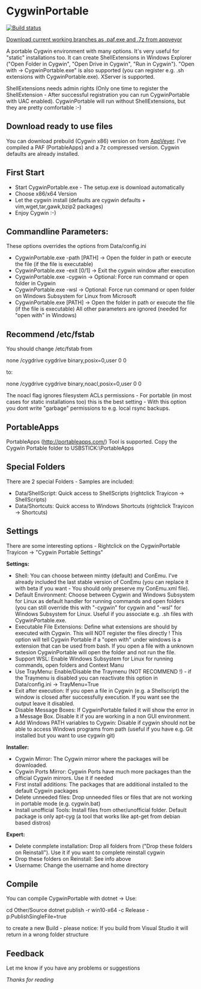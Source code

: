CygwinPortable
==============

[![Build status](https://ci.appveyor.com/api/projects/status/eo2iu7wv3mx7tn4u/branch/master?svg=true
)](https://ci.appveyor.com/project/MachinaCore/cygwinportable/branch/master)

[Download current working branches as .paf.exe and .7z from appveyor](https://ci.appveyor.com/project/MachinaCore/cygwinportable/build/artifacts)


A portable Cygwin environment with many options. It's very useful for "static" installations too. It can create ShellExtensions in Windows Explorer ("Open Folder in Cygwin", "Open Drive in Cygwin", "Run in Cygwin").  "Open with -> CygwinPortable.exe" is also supported (you can register e.g. .sh extensions with CygwinPortable.exe). XServer is supported. 

ShellExtensions needs admin rights (Only one time to register the ShellExtension - After successful registration you can run CygwinPortable with UAC enabled). CygwinPortable will run without ShellExtensions, but they are pretty comfortable :-)

Download ready to use files
-----
You can download prebuild (Cygwin x86) version on from [AppVeyer](https://ci.appveyor.com/project/MachinaCore/cygwinportable/build/artifacts). I've compiled a PAF (PortableApps) and a 7z compressed version. Cygwin defaults are already installed.

First Start
-----
 - Start CygwinPortable.exe - The setup.exe is download automatically
 - Choose x86/x64 Version
 - Let the cygwin install (defaults are cygwin defaults + vim,wget,tar,gawk,bzip2 packages)
 - Enjoy Cygwin :-)

Commandline Parameters:
-----
These options overrides the options from Data/config.ini
 - CygwinPortable.exe -path [PATH] -> Open the folder in path or execute the file (if the file is executable)  
 - CygwinPortable.exe -exit [0/1]	-> Exit the cygwin window after execution
 - CygwinPortable.exe -cygwin	-> Optional: Force run command or open folder in Cygwin
 - CygwinPortable.exe -wsl	-> Optional: Force run command or open folder on Windows Subsystem for Linux from Microsoft
 - CygwinPortable.exe [PATH] 		-> Open the folder in path or execute the file (if the file is executable) All other parameters are ignored (needed for "open with" in Windows)

 
Recommend /etc/fstab
-----
You should change /etc/fstab from 

none /cygdrive cygdrive binary,posix=0,user 0 0

to:

none /cygdrive cygdrive binary,noacl,posix=0,user 0 0

The noacl flag ignores filesystem ACLs permissions - For portable (in most cases for static installations too) this is the best setting - With this option you dont write "garbage" permissions to e.g. local rsync backups.

 
PortableApps
-----
PortableApps (http://portableapps.com/) Tool is supported. Copy the Cygwin Portable folder to USBSTICK:\PortableApps

Special Folders
-----
There are 2 special Folders - Samples are included: 

- Data/ShellScript: Quick access to ShellScripts (rightclick Trayicon -> ShellScripts)
- Data/Shortcuts: Quick access to Windows Shortcuts (rightclick Trayicon -> Shortcuts)

Settings
-----

There are some interesting options - Rightclick on the CygwinPortable Trayicon -> "Cygwin Portable Settings"

**Settings:**

 - Shell: You can choose between mintty (default) and ConEmu. I've already included the last stable version of ConEmu (you can replace it with beta if you want - You should only preserve my ConEmu.xml file).
 - Default Environment: Choose between Cygwin and Windows Subsystem for Linux as default handler for running commands and open folders (you can still override this with "-cygwin" for cygwin and "-wsl" for Windows Subsystem for Linux. Useful if you associate e.g. .sh files with CygwinPortable.exe.
 - Executable File Extensions: Define what extensions are should by executed with Cygwin. This will NOT register the files directly ! This option will tell Cygwin Portable if a "open with" under windows is a extension that can be used from bash. If you open a file with a unknown extesion CygwinPortable will open the folder and not run the file.
 - Support WSL: Enable Windows Subsystem for Linux for running commands, open folders and Context Manu
 - Use TrayMenu: Enable/Disable the Traymenu (NOT RECOMMEND !) - if the Traymenu is disabled you can reactivate this option in Data/config.ini -> TrayMenu=True
 - Exit after execution: If you open a file in Cygwin (e.g. a Shellscript) the window is closed after successfully execution. If you want see the output leave it disabled.
 - Disable Message Boxes: If CygwinPortable failed it will show the error in a Message Box. Disable it if you are working in a non GUI environment.
 - Add Windows PATH variables to Cygwin: Disable if cygwin should not be able to access Windows programs from path (useful if you have e.g. Git installed but you want to use cygwin git)

**Installer:**

- Cygwin Mirror: The Cygwin mirror where the packages will be downloaded.
- Cygwin Ports Mirror: Cygwin Ports have much more packages than the official Cygwin mirrors. Use it if needed
- First install additions: The packages that are additional installed to the default Cygwin packages
- Delete unneeded files: Drop unneeded files  or files that are not working in portable mode (e.g. cygwin.bat)
- Install unofficial Tools: Install files from other/unofficial folder. Default package is only apt-cyg (a tool that works like apt-get from debian based distros)

**Expert:**

- Delete conmplete installation: Drop all folders from ("Drop these folders on Reinstall"). Use it if you want to complete reinstall cygwin
- Drop these folders on Reinstall: See info above
- Username: Change the username and home directory 

Compile
-----

You can compile CygwinPortable with dotnet -> Use:

cd Other/Source
dotnet publish -r win10-x64 -c Release -p:PublishSingleFile=true

to create a new Build - please notice: If you build from Visual Studio it will return in a wrong folder structure

Feedback
-----

Let me know if you have any problems or suggestions

*Thanks for reading*
